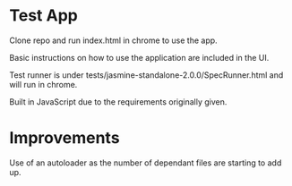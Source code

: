 Test App
====

Clone repo and run index.html in chrome to use the app.

Basic instructions on how to use the application are included in the UI.

Test runner is under tests/jasmine-standalone-2.0.0/SpecRunner.html and will run in chrome.

Built in JavaScript due to the requirements originally given.

Improvements
===
Use of an autoloader as the number of dependant files are starting to add up.

